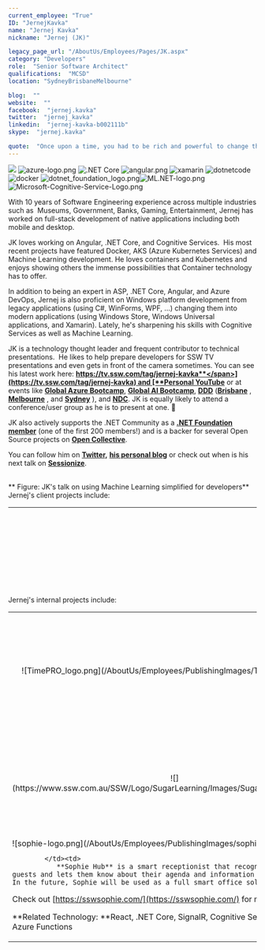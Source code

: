 ```yaml
---
current_employee: "True"
ID: "JernejKavka"
name: "Jernej Kavka"
nickname: "Jernej (JK)"

legacy_page_url: "/AboutUs/Employees/Pages/JK.aspx"
category: "Developers"
role:  "Senior Software Architect"
qualifications:  "MCSD"
location: "SydneyBrisbaneMelbourne"

blog:  ""
website:  ""
facebook:  "jernej.kavka"
twitter:  "jernej_kavka"
linkedin:  "jernej-kavka-b002111b"
skype:  "jernej.kavka"

quote:  "Once upon a time, you had to be rich and powerful to change the world. Now you just need to be bold and write code."
---
```


 ![](/AboutUs/Employees/PublishingImages/MCP.png) ![azure-logo.png](/AboutUs/Employees/PublishingImages/azure-logo.png) ![.NET Core](/AboutUs/Employees/PublishingImages/dotnetcore.png) ![angular.png](/AboutUs/Employees/PublishingImages/angular.png) ![xamarin](/AboutUs/Employees/PublishingImages/xamarin.jpg) ![dotnetcode](/AboutUs/Employees/PublishingImages/dotnetcode.jpg) ![docker](/AboutUs/Employees/PublishingImages/docker.jpg) ![dotnet_foundation_logo.png](/AboutUs/Employees/PublishingImages/dotnet_foundation_logo.png)![ML.NET-logo.png](/AboutUs/Employees/PublishingImages/ML.NET-logo.png)![Microsoft-Cognitive-Service-Logo.png](/AboutUs/Employees/PublishingImages/Microsoft-Cognitive-Service-Logo.png)   

With 10 years of Software Engineering experience across multiple industries such as  Museums, Government, Banks, Gaming, Entertainment, Jernej has worked on full-stack development of native applications including both mobile and desktop.  

JK loves working on Angular, .NET Core, and Cognitive Services.  His most recent projects have featured Docker, AKS (Azure Kubernetes Services) and Machine Learning development. He loves containers and Kubernetes and enjoys showing others the immense possibilities that Container technology has to offer.  

In addition to being an expert in ASP, .NET Core, Angular, and Azure DevOps, Jernej is also proficient on Windows platform development from legacy applications (using C#, WinForms, WPF, …) changing them into modern applications (using Windows Store, Windows Universal applications, and Xamarin). Lately, he's sharpening his skills with Cognitive Services as well as Machine Learning.  

JK is a technology thought leader and frequent contributor to technical presentations.  He likes to help prepare developers for SSW TV presentations and even gets in front of the camera sometimes. You can see his latest work here: [ <span lang="EN-AU" style="text-decoration-line:underline;"> **https://tv.ssw.com/tag/jernej-kavka**</span>](https://tv.ssw.com/tag/jernej-kavka) and [**Personal YouTube**](https://www.youtube.com/watch?v=3VPHV1902OQ&list=PLO0Fq_pphtfEHluXtyaX-IYy4vV2QxYeS) or at events like [ **Global Azure Bootcamp**](https://global.azurebootcamp.net/), [**Global AI Bootcamp**](https://brisbanebootcamp.com/), [ **DDD**](https://dddbrisbane.com/) ([**Brisbane**](https://dddbrisbane.com/) , [ **Melbourne**](https://www.dddmelbourne.com/) , and [ **Sydney**](https://www.dddsydney.com.au/) ), and [ **NDC**](https://ndcsydney.com/). JK is equally likely to attend a conference/user group as he is to present at one. 🧐

JK also actively supports the .NET Community as a [ **.NET Foundation member**](https://dotnetfoundation.org/) (one of the first 200 members!) and is a backer for several Open Source projects on [ **Open Collective**](https://opencollective.com/jernej-kavka).  

You can follow him on [ **Twitter,**](https://twitter.com/jernej_kavka) [ **his personal blog**](https://jkdev.me/) or check out when is his next talk on [ **Sessionize**](https://sessionize.com/jernej-kavka/).  

<div class="ms-rtestate-read ms-rte-embedcode ms-rte-embedil ms-rtestate-notify"> </div><div>
   ** Figure: JK's talk on using Machine Learning simplified for developers**  
 </div><div> 

</div><div>Jernej's client projects include:  

</div><div><table class="ms-rteTable-default" width="100%" cellspacing="0" style="height:146px;"><tbody><tr class="ms-rteTableEvenRow-default"><td class="ms-rteTableEvenCol-default" style="width:165px;height:36px;text-align:center;"><div>​​​</div><div>  
![Allianz_logo_logotype.png](/AboutUs/Employees/PublishingImages/Allianz_logo_logotype.png)  

</div></td><td class="ms-rteTableOddCol-default" style="width:673px;height:36px;"> 
               **Allianz Australia**  
The project focus was building a B2B and B2C web application using micro-services, and service buses, using Angular with ngrx and .NET Core.  

Additionally, we were responsible for developing systems for 3rd parties to integrate with, creating a  flexible website that can display dynamic content for Allianz partners.  
​​  
**Related Technologies**: Angular with ngrx, .NET Core, EF Core, NService Bus  

</td></tr><tr class="ms-rteTableFooterRow-default"><td rowspan="1" class="ms-rteTableFooterEvenCol-default" style="width:165px;height:36px;text-align:center;">​  
![d_ir_video_4_213c78534d79be0271befa34ca744fa7.jpg](/AboutUs/Employees/PublishingImages/d_ir_video_4_213c78534d79be0271befa34ca744fa7.jpg)</td><td rowspan="1" class="ms-rteTableFooterOddCol-default" style="width:673px;height:36px;">
               <span class="ms-rteThemeForeColor-2-0">** Banpu**  
Banpu engaged SSW to develop a PWA application that can be used online and offline in various situations. We have worked with several different teams from different countries and parts of Australia, and the main focus for SSW was delivering micro-services, offline and syncing capabilities of the PWA application, a desktop administration website, the mobile UX animations, and migrating data from Excel spreadsheets. We delivered all of the features with high code coverage with unit and component tests.  

**Related Technologies**: React, PWA, CosmosDB, NodeJS, .NET Core  
</span></td></tr><tr class="ms-rteTableOddRow-default"><td rowspan="1" class="ms-rteTableEvenCol-default" style="width:165px;height:36px;text-align:center;">​​  

![Long Service Corporation](/AboutUs/Employees/PublishingImages/LongServiceCorporation.gif)  

</td><td rowspan="1" class="ms-rteTableOddCol-default" style="width:673px;height:36px;">

                  <strong class="ms-rteThemeForeColor-2-0">Long Service Corporation**  
<span class="ms-rteThemeForeColor-2-0">Long Service Corporation engaged SSW to redesign and refactor their Worker Portal application, used by workers to download their statements. This application will be extended to include claims for workers. The new software design of the application includes multiple services that can be shared between projects.</span>

 <span class="ms-rteThemeForeColor-2-0"> **Related Technologies**: ASP.Net MVC, Entity Framework, WebAPI, TypeScript, jQuery  
</span>
</strong></td></tr><tr class="ms-rteTableEvenRow-default"><td class="ms-rteTableEvenCol-default" style="width:165px;height:36px;text-align:center;"><div>​​​</div><div>  
</div><div>![Infomedia](/AboutUs/Employees/PublishingImages/infomedia-logo.png)  

</div></td><td class="ms-rteTableOddCol-default" style="width:673px;height:36px;"> 
               **Infomedia**  
The project consisted of upgrading applications to a newer version of the Angular framework which resulted in improving the overall application performance for users.  
​​  
**Related Technologies**: Angular, TypeScript  
</td></tr></tbody></table></div><div>

</div><div>   
 </div><div>Jernej's internal projects include:  

</div><div><table class="ms-rteTable-default" cellspacing="0" style="width:100%;"><tbody><tr><td class="ms-rteTable-default" style="width:1%;text-align:center;">​![TimePRO_logo.png](/AboutUs/Employees/PublishingImages/TimePRO_logo.png)  
</td><td class="ms-rteTable-default" style="width:50%;"> 
               **SSW ****Time****Pro **-** **Timesheeting and invoicing application that integrates with CRM and TFS servers.  

**Related Technology**: Angular, TypeScript, MVC, SQL Server 2017, jQuery, WebAPI, Kendo UI  
</td></tr><tr><td class="ms-rteTable-default" style="width:1%;text-align:center;">​![](https://www.ssw.com.au/SSW/Logo/SugarLearning/Images/SugarLearning_Logo.png)</td><td class="ms-rteTable-default">
               **SugarLearning** is a simple induction training website used to get new employees up to speed and track their progress.  

**Related Technology**: Angular, TypeScript, MVC, Azure SQL Server, WebAPI, Kendo UI  
</td></tr><tr><td>
               ![sophie-logo.png](/AboutUs/Employees/PublishingImages/sophie-logo.png)   

            </td><td>
               **Sophie Hub** is a smart receptionist that recognizes incoming guests and lets them know about their agenda and information relevant to them. In the future, Sophie will be used as a full smart office solution.  

Check out [https://sswsophie.com/](https://sswsophie.com/) for more information.  

**Related Technology: **React, .NET Core, SignalR, Cognitive Services, Azure Bots, Azure Functions  
</td></tr></tbody></table> 
  </div><div>   

</div><div> 

</div>
